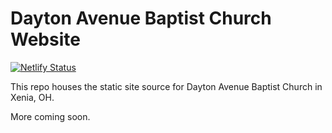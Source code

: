 # Dayton Avenue Baptist Church Website

[![Netlify Status](https://api.netlify.com/api/v1/badges/ad39c67e-091d-4924-b5e8-63aedd85f1bd/deploy-status)](https://app.netlify.com/sites/dabc-staging/deploys)

This repo houses the static site source for Dayton Avenue Baptist Church in Xenia, OH.

More coming soon.
